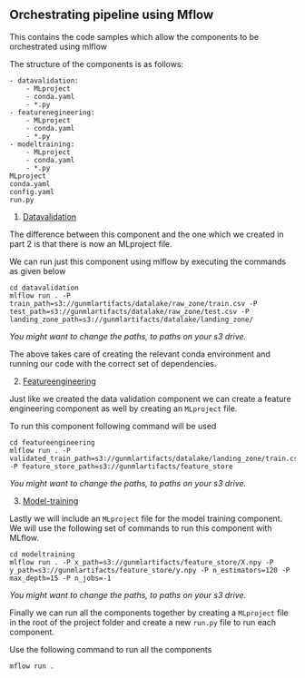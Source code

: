 ## Orchestrating pipeline using Mflow

This contains the code samples which allow the components to be orchestrated using mlflow

The structure of the components is as follows:

```shell
- datavalidation:
    - MLproject
    - conda.yaml
    - *.py
- featurenegineering:
    - MLproject
    - conda.yaml
    - *.py
- modeltraining:
    - MLproject
    - conda.yaml
    - *.py
MLproject
conda.yaml
config.yaml
run.py
```

1. [Datavalidation](./datavalidation/)

The difference between this component and the one which we created in part 2 is that there is now an MLproject file.

We can run just this component using mlflow by executing the commands as given below

```shell
cd datavalidation
mlflow run . -P train_path=s3://gunmlartifacts/datalake/raw_zone/train.csv -P test_path=s3://gunmlartifacts/datalake/raw_zone/test.csv -P landing_zone_path=s3://gunmlartifacts/datalake/landing_zone/
```
*You might want to change the paths, to paths on your s3 drive.*

The above takes care of creating the relevant conda environment and running our code with the correct set of dependencies.

2. [Featureengineering](./featurenegineering/)

Just like we created the data validation component we can create a feature engineering component as well by creating an `MLproject` file.

To run this component following command will be used

```shell
cd featureengineering
mlflow run . -P validated_train_path=s3://gunmlartifacts/datalake/landing_zone/train.csv -P feature_store_path=s3://gunmlartifacts/feature_store
```
*You might want to change the paths, to paths on your s3 drive.*

3. [Model-training](./modeltraining/s)

Lastly we will include an `MLproject` file for the model training component. We will use the following set of commands to run this component with MLflow.

```shell
cd modeltraining
mlflow run . -P x_path=s3://gunmlartifacts/feature_store/X.npy -P y_path=s3://gunmlartifacts/feature_store/y.npy -P n_estimators=120 -P max_depth=15 -P n_jobs=-1
```
*You might want to change the paths, to paths on your s3 drive.*

Finally we can run all the components together by creating a `MLproject` file in the root of the project folder and create a new `run.py` file to run each component. 

Use the following command to run all the components

```shell
mflow run .
```